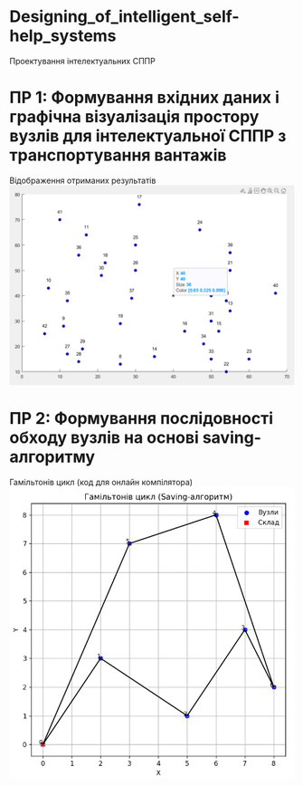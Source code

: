 # Designing_of_intelligent_self-help_systems
Проектування інтелектуальних СППР

# ПР 1: Формування вхідних даних і графічна візуалізація простору вузлів для інтелектуальної СППР з транспортування вантажів

Відображення отриманих результатів
![Results](https://github.com/inaprel3/Designing_of_intelligent_self-help_systems/blob/main/1_Results.png)

# ПР 2: Формування послідовності обходу вузлів на основі saving-алгоритму
Гамільтонів цикл (код для онлайн компілятора)
![](https://github.com/inaprel3/Designing_of_intelligent_self-help_systems/blob/main/2_Hamiltons_cycle.png)

